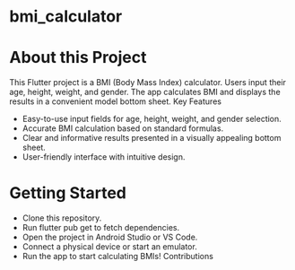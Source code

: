 # bmi_calculator

# About this Project
This Flutter project is a BMI (Body Mass Index) calculator. Users input their age, height, weight, and gender. The app calculates BMI and displays the results in a convenient model bottom sheet.
Key Features
 * Easy-to-use input fields for age, height, weight, and gender selection.
 * Accurate BMI calculation based on standard formulas.
 * Clear and informative results presented in a visually appealing bottom sheet.
 * User-friendly interface with intuitive design.

# Getting Started
 * Clone this repository.
 * Run flutter pub get to fetch dependencies.
 * Open the project in Android Studio or VS Code.
 * Connect a physical device or start an emulator.
 * Run the app to start calculating BMIs!
Contributions

